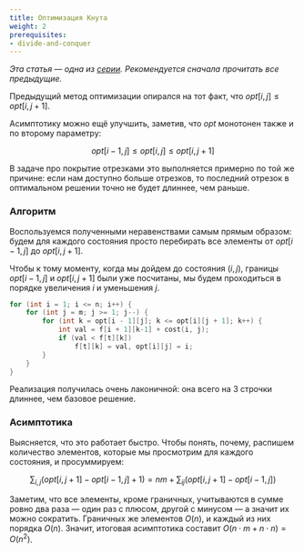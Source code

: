```yaml
---
title: Оптимизация Кнута
weight: 2
prerequisites:
- divide-and-conquer
---
```


*Эта статья — одна из [серии](../). Рекомендуется сначала прочитать все предыдущие.*

Предыдущий метод оптимизации опирался на тот факт, что $opt[i, j] \leq opt[i, j + 1]$.

Асимптотику можно ещё улучшить, заметив, что $opt$ монотонен также и по второму параметру:

$$
opt[i - 1, j] \leq opt[i, j] \leq opt[i, j + 1]
$$

В задаче про покрытие отрезками это выполняется примерно по той же причине: если нам доступно больше отрезков, то последний отрезок в оптимальном решении точно не будет длиннее, чем раньше.

### Алгоритм

Воспользуемся полученными неравенствами самым прямым образом: будем для каждого состояния просто перебирать все элементы от $opt[i - 1, j]$ до $opt[i, j + 1]$.

Чтобы к тому моменту, когда мы дойдем до состояния $(i, j)$, границы $opt[i - 1, j]$ и $opt[i, j + 1]$ были уже посчитаны, мы будем проходиться в порядке увеличения $i$ и уменьшения $j$. 

```c++
for (int i = 1; i <= n; i++) {
    for (int j = m; j >= 1; j--) {
        for (int k = opt[i - 1][j]; k <= opt[i][j + 1]; k++) {
            int val = f[i + 1][k-1] + cost(i, j);
            if (val < f[t][k])
                f[t][k] = val, opt[i][j] = i;
        }
    }
}
```

Реализация получилась очень лаконичной: она всего на 3 строчки длиннее, чем базовое решение.

### Асимптотика

Выясняется, что это работает быстро. Чтобы понять, почему, распишем количество элементов, которые мы просмотрим для каждого состояния, и просуммируем:

$$
\sum_{i, j} (opt[i, j+1] - opt[i-1, j] + 1) = nm + \sum_{ij} (opt[i, j+1] - opt[i-1, j])
$$

Заметим, что все элементы, кроме граничных, учитываются в сумме ровно два раза — один раз с плюсом, другой с минусом — а значит их можно сократить. Граничных же элементов $O(n)$, и каждый из них порядка $O(n)$. Значит, итоговая асимптотика составит $O(n \cdot m + n \cdot n) = O(n^2)$.
